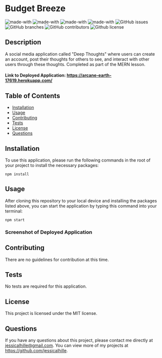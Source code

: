 # Budget Breeze
  ![made-with](https://img.shields.io/badge/Made%20with-JavaScript-1f425f.svg)
  ![made-with](https://img.shields.io/badge/Made%20with-Express.js-1f425f.svg)
  ![made-with](https://img.shields.io/badge/Made%20with-MongoDB-1f425f.svg)
  ![made-with](https://img.shields.io/badge/Made%20with-Mongoose-1f425f.svg)
  ![GitHub issues](https://img.shields.io/github/issues/jessicalhille/deep-thoughts)
  ![GitHub branches](https://badgen.net/github/branches/jessicalhille/deep-thoughts)
  ![GitHub contributors](https://img.shields.io/github/contributors/jessicalhille/deep-thoughts)
  ![Github license](http://img.shields.io/badge/license-MIT-blue.svg)


  ## Description
  A social media application called "Deep Thoughts" where users can create an account, post their thoughts for others to see, and interact with other users through these thoughts. Completed as part of the MERN lesson.
  #### Link to Deployed Application: https://arcane-earth-17619.herokuapp.com/

  ## Table of Contents
  * [Installation](#installation)
  * [Usage](#usage)
  * [Contributing](#contributing)
  * [Tests](#tests)
  * [License](#license)
  * [Questions](#questions)

  ## Installation
  To use this application, please run the following commands in the root of your project to install the necessary packages:
  ```
  npm install
  ```

  ## Usage
  After cloning this repository to your local device and installing the packages listed above, you can start the application by typing this command into your terminal:
  ```
  npm start
  ```

  ### Screenshot of Deployed Application


  ## Contributing
  There are no guidelines for contribution at this time.

  ## Tests
  No tests are required for this application.

  ## License
  This project is licensed under the MIT license.

  ## Questions
  If you have any questions about this project, please contact me directly at jessicalhille@gmail.com.
  You can view more of my projects at https://github.com/jessicalhille.
